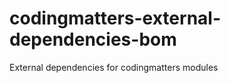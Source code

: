 # codingmatters-external-dependencies-bom
External dependencies for codingmatters modules














